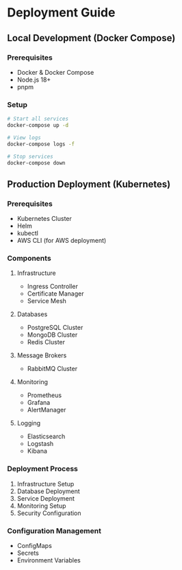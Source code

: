 # Deployment Guide

## Local Development (Docker Compose)

### Prerequisites
- Docker & Docker Compose
- Node.js 18+
- pnpm

### Setup
```bash
# Start all services
docker-compose up -d

# View logs
docker-compose logs -f

# Stop services
docker-compose down
```

## Production Deployment (Kubernetes)

### Prerequisites
- Kubernetes Cluster
- Helm
- kubectl
- AWS CLI (for AWS deployment)

### Components
1. Infrastructure
   - Ingress Controller
   - Certificate Manager
   - Service Mesh

2. Databases
   - PostgreSQL Cluster
   - MongoDB Cluster
   - Redis Cluster

3. Message Brokers
   - RabbitMQ Cluster

4. Monitoring
   - Prometheus
   - Grafana
   - AlertManager

5. Logging
   - Elasticsearch
   - Logstash
   - Kibana

### Deployment Process
1. Infrastructure Setup
2. Database Deployment
3. Service Deployment
4. Monitoring Setup
5. Security Configuration

### Configuration Management
- ConfigMaps
- Secrets
- Environment Variables
